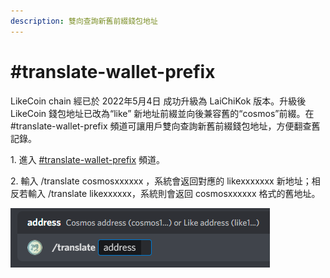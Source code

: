 ```yaml
---
description: 雙向查詢新舊前綴錢包地址
---
```


# #translate-wallet-prefix

LikeCoin chain 經已於 2022年5月4日 成功升級為 LaiChiKok 版本。升級後 LikeCoin 錢包地址已改為“like” 新地址前綴並向後兼容舊的“cosmos”前綴。在 #translate-wallet-prefix 頻道可讓用戶雙向查詢新舊前綴錢包地址，方便翻查舊記錄。

1\. 進入 [#translate-wallet-prefix](https://discord.gg/8ktjyzxEN9) 頻道。

2\. 輸入 /translate cosmosxxxxxx ，系統會返回對應的 likexxxxxxx 新地址；相反若輸入 /translate likexxxxxx，系統則會返回 cosmosxxxxxx 格式的舊地址。

![](../../../.gitbook/assets/translate-wallet-prefix.png)
